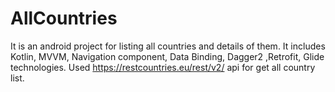 # AllCountries
It is an android project for listing all countries and details of them.
It includes Kotlin, MVVM, Navigation component, Data Binding, Dagger2 ,Retrofit, Glide technologies.
Used https://restcountries.eu/rest/v2/ api for get all country list.
